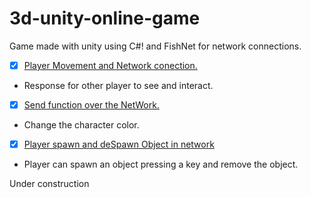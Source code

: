 # 3d-unity-online-game
Game made with unity using C#! and FishNet for network connections.

- [x] [Player Movement and Network conection.](https://github.com/Underewarrr/3d-unity-online-game/pull/1)
* Response for other player to see and interact.
- [x] [Send function over the NetWork.](https://github.com/Underewarrr/3d-unity-online-game/pull/2)
* Change the character color.
- [x] [Player spawn and deSpawn Object in network](https://github.com/Underewarrr/3d-unity-online-game/pull/3)
* Player can spawn an object pressing a key and remove the object.

Under construction
